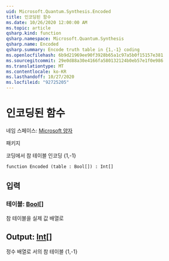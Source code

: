 ```yaml
---
uid: Microsoft.Quantum.Synthesis.Encoded
title: 인코딩된 함수
ms.date: 10/26/2020 12:00:00 AM
ms.topic: article
qsharp.kind: function
qsharp.namespace: Microsoft.Quantum.Synthesis
qsharp.name: Encoded
qsharp.summary: Encode truth table in {1,-1} coding
ms.openlocfilehash: 6b9d21969ee90f3928b65a1c97a5b0f15157e381
ms.sourcegitcommit: 29e0d88a30e4166fa580132124b0eb57e1f0e986
ms.translationtype: MT
ms.contentlocale: ko-KR
ms.lasthandoff: 10/27/2020
ms.locfileid: "92725205"
---
```

# <a name="encoded-function"></a>인코딩된 함수

네임 스페이스: [Microsoft 양자](xref:Microsoft.Quantum.Synthesis)

패키지 [](https://nuget.org/packages/)


코딩에서 참 테이블 인코딩 {1,-1}

```qsharp
function Encoded (table : Bool[]) : Int[]
```


## <a name="input"></a>입력

### <a name="table--bool"></a>테이블: [Bool](xref:microsoft.quantum.lang-ref.bool)[]

참 테이블을 실제 값 배열로



## <a name="output--int"></a>Output: [Int](xref:microsoft.quantum.lang-ref.int)[]

정수 배열로 서의 참 테이블 {1,-1}